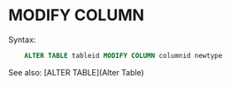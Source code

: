 # MODIFY COLUMN

Syntax:
```sql
    ALTER TABLE tableid MODIFY COLUMN columnid newtype
```


See also: [ALTER TABLE](Alter Table)